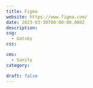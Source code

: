 ```yaml
---
title: Figma
website: https://www.figma.com/
date: 2023-03-30T00:00:00.000Z
description:
ssg:
  - Gatsby
css:

cms:
  - Sanity
category:

draft: false
---
```

